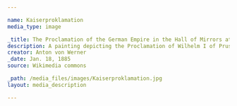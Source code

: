 ```yaml
---

name: Kaiserproklamation
media_type: image

_title: The Proclamation of the German Empire in the Hall of Mirrors at the Palace of Versailles
description: A painting depicting the Proclamation of Wilhelm I of Prussia as the first Kaiser of a unified German Empire. Painted approximately 14 years after the events depicted, the painting is a great demonstration of how Germans in the 1880's saw the proclamation, and continues to be the most famous depiction of the event itself, as it was painted with direct access to people who were at the "Kaiserproklamation" in person allowing for immaculate attention to detail.
creator: Anton von Werner
_date: Jan. 18, 1885
source: Wikimedia commons

_path: /media_files/images/Kaiserproklamation.jpg 
layout: media_description

---
```

